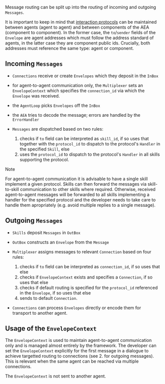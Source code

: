 
Message routing can be split up into the routing of incoming and outgoing `Messages`.

It is important to keep in mind that <a href="../interaction-protocol">interaction protocols</a> can be maintained between agents (agent to agent) and between components of the AEA (component to component). In the former case, the `to`/`sender` fields of the `Envelope` are agent addresses which must follow the address standard of agents, in the latter case they are component public ids. Crucially, both addresses must reference the same type: agent or component.

## Incoming `Messages`

- `Connections` receive or create `Envelopes` which they deposit in the `InBox`
- for agent-to-agent communication only, the `Multiplexer` sets an `EnvelopeContext` which specifies the `connection_id` via which the `Envelope` was received.
- the `AgentLoop` picks `Envelopes` off the `InBox`
- the `AEA` tries to decode the message; errors are handled by the `ErrorHandler`
- `Messages` are dispatched based on two rules:

	1. checks if `to` field can be interpreted as `skill_id`, if so uses that together with the `protocol_id` to dispatch to the protocol's `Handler` in the specified `Skill`, else
	2. uses the `protocol_id` to dispatch to the protocol's `Handler` in all skills supporting the protocol.

<div class="admonition note">
  <p class="admonition-title">Note</p>
  <p>For agent-to-agent communication it is advisable to have a single skill implement a given protocol. Skills can then forward the messages via skill-to-skill communication to other skills where required. Otherwise, received agent-to-agent messages will be forwarded to all skills implementing a handler for the specified protocol and the developer needs to take care to handle them apropriately (e.g. avoid multiple replies to a single message).
</p>
</div>

## Outgoing `Messages`

- `Skills` deposit `Messages` in `OutBox`
- `OutBox` constructs an `Envelope` from the `Message`
- `Multiplexer` assigns messages to relevant `Connection` based on four rules:

	1. checks if `to` field can be interpreted as `connection_id`, if so uses that else
	2. checks if `EnvelopeContext` exists and specifies a `Connection`, if so uses that else
	3. checks if default routing is specified for the `protocol_id` referenced in the `Envelope`, if so uses that else
	4. sends to default `Connection`.

- `Connections` can process `Envelopes` directly or encode them for transport to another agent.

## Usage of the `EnvelopeContext`

The `EnvelopeContext` is used to maintain agent-to-agent communication only and is managed almost entirely by the framework. The developer can set the `EnvelopeContext` explicitly for the first message in a dialogue to achieve targetted routing to connections (see 2. for outgoing messages). This is relevant when the same agent can be reached via multiple connections.

The `EnvelopeContext` is not sent to another agent.
